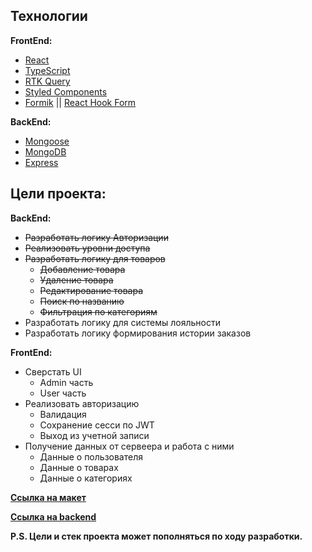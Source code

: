 ## Технологии
**FrontEnd:**
- [React](https://reactjs.org/)
- [TypeScript](https://www.typescriptlang.org/)
- [RTK Query](https://redux-toolkit.js.org/rtk-query/overview)
- [Styled Components](https://styled-components.com/)
- [Formik](https://formik.org/) || [React Hook Form](https://react-hook-form.com/)

**BackEnd:**
- [Mongoose](https://mongoosejs.com/docs/)
- [MongoDB](https://www.mongodb.com/)
- [Express](https://expressjs.com/ru/)

## Цели проекта:
**BackEnd:**
- ~~Разработать логику Авторизации~~
- ~~Реализовать уровни доступа~~
- ~~Разработать логику для товаров~~
    - ~~Добавление товара~~
    - ~~Удаление товара~~
    - ~~Редактирование товара~~
    - ~~Поиск по названию~~
    - ~~Фильтрация по категориям~~
- Разработать логику для системы лояльности
- Разработать логику формирования истории заказов

**FrontEnd:**
- Сверстать UI
    - Admin часть
    - User часть
- Реализовать авторизацию
    - Валидация
    - Сохранение сесси по JWT
    - Выход из учетной записи
- Получение данных от сервеера и работа с ними
    - Данные о пользователя
    - Данные о товарах
    - Данные о категориях

**[Ссылка на макет](https://www.figma.com/file/01OMPGFH0QlTMsHiqlbIuj/market?node-id=0%3A1)**

**[Ссылка на backend](https://github.com/lgkcc/market-backend)**

**P.S. Цели и стек проекта может пополняться по ходу разработки.**